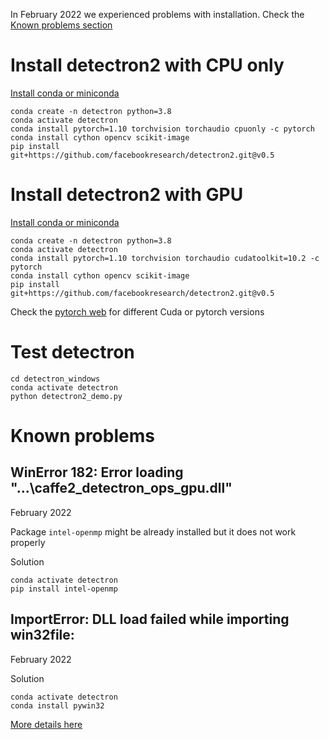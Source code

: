 
In February 2022 we experienced problems with installation. Check the [Known problems section](#known-problems)

# Install detectron2 with CPU only

[Install conda or miniconda](https://docs.conda.io/en/latest/miniconda.html)
```shell
conda create -n detectron python=3.8
conda activate detectron
conda install pytorch=1.10 torchvision torchaudio cpuonly -c pytorch
conda install cython opencv scikit-image
pip install git+https://github.com/facebookresearch/detectron2.git@v0.5
```

# Install detectron2 with GPU


[Install conda or miniconda](https://docs.conda.io/en/latest/miniconda.html)

```shell
conda create -n detectron python=3.8
conda activate detectron
conda install pytorch=1.10 torchvision torchaudio cudatoolkit=10.2 -c pytorch
conda install cython opencv scikit-image
pip install git+https://github.com/facebookresearch/detectron2.git@v0.5
```

Check the [pytorch web](https://pytorch.org/get-started/locally/)
for different Cuda or pytorch versions
 

# Test detectron

```shell
cd detectron_windows
conda activate detectron
python detectron2_demo.py
```

# Known problems

## WinError 182: Error loading "...\caffe2_detectron_ops_gpu.dll"

February 2022

Package `intel-openmp` might be already installed but it does not work properly

Solution
```shell
conda activate detectron
pip install intel-openmp
```


## ImportError: DLL load failed while importing win32file:

February 2022

Solution
```shell
conda activate detectron
conda install pywin32
```

[More details here](https://github.com/conansherry/detectron2/issues/8)